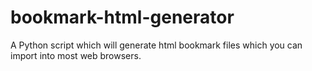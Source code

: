 # bookmark-html-generator
A Python script which will generate html bookmark files which you can import into most web browsers.
